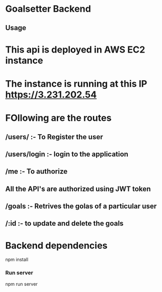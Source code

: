 # Goalsetter Backend


## Usage
# This api is deployed in AWS EC2 instance 

# The instance is running at this IP https://3.231.202.54

#  FOllowing are the routes 

## /users/ :- To Register the user
## /users/login :- login to the application
## /me :- To authorize
## All the API's are authorized using JWT token
## /goals :- Retrives the golas of a particular user
## /:id :- to update and delete the goals

# Backend dependencies
npm install

### Run server
npm run server
